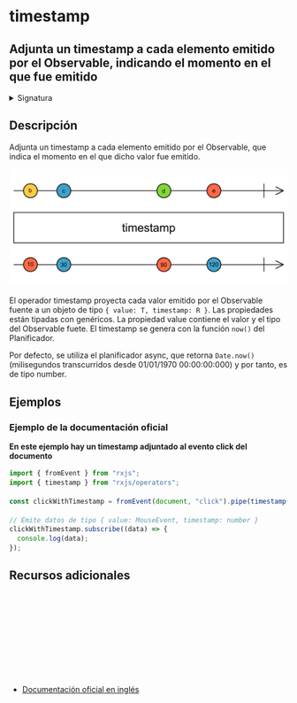 # timestamp

<h2 class="subtitle">Adjunta un timestamp a cada elemento emitido por el Observable, indicando el momento en el que fue emitido</h2>

<details>
<summary>Signatura</summary>

### Firma

`timestamp<T>(scheduler: SchedulerLike = async): OperatorFunction<T, Timestamp<T>>`

### Parámetros

<table>
<tr><td>scheduler</td><td>Opcional. El valor por defecto es <code>async</code>.
Tipo: <code>SchedulerLike</code>.</td></tr>
</table>

## Retorna

`OperatorFunction<T, Timestamp<T>>:`

</details>

## Descripción

Adjunta un timestamp a cada elemento emitido por el Observable, que indica el momento en el que dicho valor fue emitido.

<img src="assets/images/marble-diagrams/utility/timestamp.png" alt="Diagrama de canicas del operador timestamp">

El operador timestamp proyecta cada valor emitido por el Observable fuente a un objeto de tipo `{ value: T, timestamp: R }`. Las propiedades están tipadas con genéricos. La propiedad value contiene el valor y el tipo del Observable fuete. El timestamp se genera con la función `now()` del Planificador.

Por defecto, se utiliza el planificador async, que retorna `Date.now()` (milisegundos transcurridos desde 01/01/1970 00:00:00:000) y por tanto, es de tipo number.

## Ejemplos

### Ejemplo de la documentación oficial

**En este ejemplo hay un timestamp adjuntado al evento click del documento**

```javascript
import { fromEvent } from "rxjs";
import { timestamp } from "rxjs/operators";

const clickWithTimestamp = fromEvent(document, "click").pipe(timestamp());

// Emite datos de tipo { value: MouseEvent, timestamp: number }
clickWithTimestamp.subscribe((data) => {
  console.log(data);
});
```

<div class="additional-section">

## Recursos adicionales

<a target="_blank" href="https://github.com/ReactiveX/rxjs/blob/master/src/internal/operators/timestamp.ts">
<svg>
  <use xlink:href="/assets/icons/source.svg#source-code"></use>
</svg>
</a>
</div>

- <a target="_blank" href="https://rxjs.dev/api/operators/timestamp">Documentación oficial en inglés</a>
